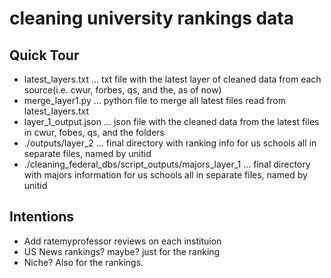 # cleaning university rankings data

## Quick Tour

- latest_layers.txt ... txt file with the latest layer of cleaned data from each source(i.e. cwur, forbes, qs, and the, as of now)
- merge_layer1.py ... python file to merge all latest files read from latest_layers.txt
- layer_1_output.json ... json file with the cleaned data from the latest files in cwur, fobes, qs, and the folders
- ./outputs/layer_2 ... final directory with ranking info for us schools all in separate files, named by unitid
- ./cleaning_federal_dbs/script_outputs/majors_layer_1 ... final directory with majors information for us schools all in separate files, named by unitid

## Intentions

- Add ratemyprofessor reviews on each instituion
- US News rankings? maybe? just for the ranking
- Niche? Also for the rankings.
